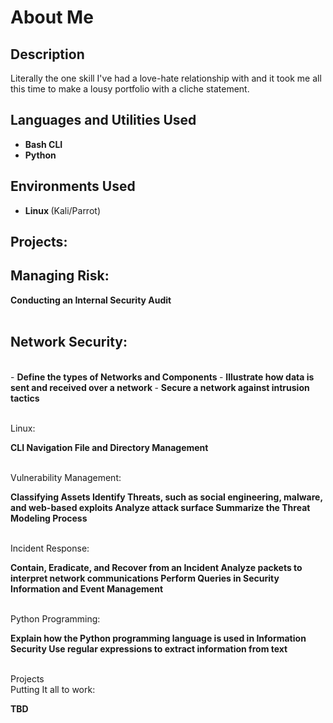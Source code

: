 <h1> About Me </h1>

 ### 

<h2>Description</h2>
Literally the one skill I've had a love-hate relationship with and it took me all this time to make a lousy portfolio with a cliche statement. 
<br />


<h2>Languages and Utilities Used</h2>

- <b> Bash CLI </b> 
- <b> Python </b>

<h2>Environments Used </h2>

- <b> Linux </b> (Kali/Parrot)

<h2>Projects: </h2>

<p align="left">
<h2> Managing Risk: </h2>
<!-- <img src=""/> -->
<b> Conducting an Internal Security Audit </b>
<br />
<br />

<h2> Network Security: </h2><br/>
<!-- <img src=""/> -->
- <b> Define the types of Networks and Components </b>
- <b> Illustrate how data is sent and received over a network </b>
- <b> Secure a network against intrusion tactics </b> 
<br />
<br />

Linux: <br/>
<!-- <img src=""/> -->
<b> CLI Navigation </b>
<b> File and Directory Management </b>
<br />
<br />

Vulnerability Management:  <br/>
<!-- <img src=""/> -->
<b> Classifying Assets </b>
<b> Identify Threats, such as social engineering, malware, and web-based exploits </b>
<b> Analyze attack surface </b>
<b> Summarize the Threat Modeling Process </b>
<br />
<br />

Incident Response:  <br/>
<!-- <img src=""/> -->
<b> Contain, Eradicate, and Recover from an Incident </b>
<b> Analyze packets to interpret network communications </b>
<b> Perform Queries in Security Information and Event Management </b>
<br />
<br />

Python Programming:  <br/>
<!-- <img src=""/> -->
<b> Explain how the Python programming language is used in Information Security </b>
<b> Use regular expressions to extract information from text </b>
<br />
<br />

Projects  <br/>
Putting It all to work:  <br/>
<!-- <img src=""/> -->
<b> TBD </b>
</p>

<!--
 ```diff
- text in red
+ text in green
! text in orange
# text in gray
@@ text in purple (and bold)@@
```
--!>
